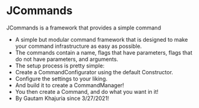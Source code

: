 # JCommands
JCommands is a framework that provides a simple command 

 * A simple but modular command framework that is designed to make your command infrastructure as easy as possible.
 * The commands contain a name, flags that have parameters, flags that do not have parameters, and arguments.
 * The setup process is pretty simple:
 * Create a CommandConfigurator using the default Constructor.
 * Configure the settings to your liking.
 * And build it to create a CommandManager!
 * You then create a Command, and do what you want in it!
 * By Gautam Khajuria since 3/27/2021!
